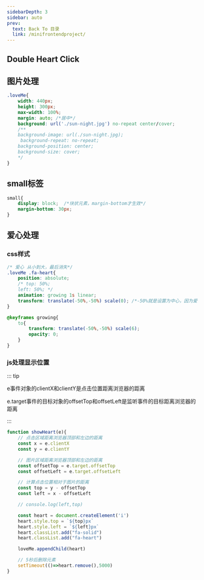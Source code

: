 ```yaml
---
sidebarDepth: 3
sidebar: auto
prev:
  text: Back To 目录
  link: /minifrontendproject/
---
```




## Double Heart Click





## 图片处理

```css
.loveMe{
    width: 440px;
    height: 300px;
    max-width: 100%;
    margin: auto; /*居中*/
    background: url('./sun-night.jpg') no-repeat center/cover;
    /**
    background-image: url(./sun-night.jpg);
     background-repeat: no-repeat;
    background-position: center;
    background-size: cover;
    */
}
```



## small标签

```css
small{
    display: block;  /*块状元素，margin-bottom才生效*/
    margin-bottom: 30px;
}
```





## 爱心处理

### css样式

```css
/* 爱心 从小到大，最后消失*/
.loveMe .fa-heart{
    position: absolute;
    /* top: 50%;
    left: 50%; */
    animation: growing 1s linear;
    transform: translate(-50%,-50%) scale(0); /*-50%就是设置为中心，因为爱心自身有大小*/
}

@keyframes growing{
    to{
        transform: translate(-50%,-50%) scale(6);
        opacity: 0;
    }
}
```



### js处理显示位置

::: tip

e事件对象的clientX和clientY是点击位置距离浏览器的距离

e.target事件的目标对象的offsetTop和offsetLeft是监听事件的目标距离浏览器的距离

:::

```js
function showHeart(e){
    // 点击区域距离浏览器顶部和左边的距离
    const x = e.clientX
    const y = e.clientY

    // 图片区域距离浏览器顶部和左边的距离
    const offsetTop = e.target.offsetTop
    const offsetLeft = e.target.offsetLeft

    // 计算点击位置相对于图片的距离
    const top = y - offsetTop
    const left = x - offsetLeft

    // console.log(left,top)

    const heart = document.createElement('i')
    heart.style.top = `${top}px`
    heart.style.left = `${left}px`
    heart.classList.add("fa-solid")
    heart.classList.add("fa-heart")

    loveMe.appendChild(heart)

    // 5秒后删除元素
    setTimeout(()=>heart.remove(),5000)
}
```

